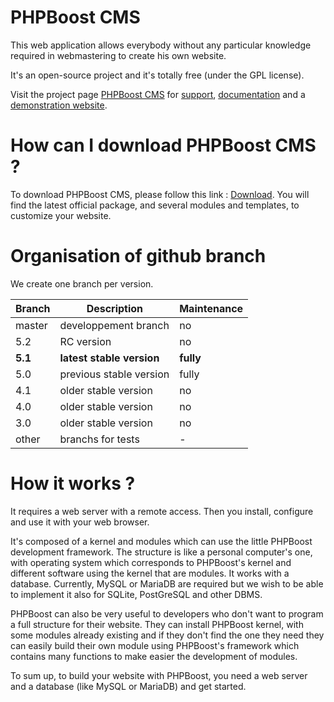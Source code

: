 # PHPBoost CMS
This web application allows everybody without any particular knowledge required in webmastering to create his own website.

It's an open-source project and it's totally free (under the GPL license).

Visit the project page [PHPBoost CMS](https://www.phpboost.com "link to PHPBoost CMS official Website") for [support](https://www.phpboost.com/forum "link to PHPBoost CMS Support"), [documentation](https://www.phpboost.com/wiki "link to PHPBoost CMS Documentation") and a [demonstration website](http://demo.phpboost.com "link to PHPBoost CMS demo website").


# How can I download PHPBoost CMS ?
To download PHPBoost CMS, please follow this link : [Download](https://www.phpboost.com/download "link to PHPBoost CMS Download").
You will find the latest official package, and several modules and templates, to customize your website.


# Organisation of github branch
We create one branch per version. 

| Branch | Description | Maintenance |
| --- | --- | --- |
| master | developpement branch | no |
| 5.2 | RC version | no |
| **5.1** | **latest stable version** | **fully** |
| 5.0 | previous stable version | fully |
| 4.1 | older stable version | no | 
| 4.0 | older stable version | no |
| 3.0 | older stable version | no |
| other | branchs for tests | - |


# How it works ?
It requires a web server with a remote access. Then you install, configure and use it with your web browser.

It's composed of a kernel and modules which can use the little PHPBoost development framework. The structure is like a personal computer's one, with operating system which corresponds to PHPBoost's kernel and different software using the kernel that are modules. It works with a database. Currently, MySQL or MariaDB are required but we wish to be able to implement it also for SQLite, PostGreSQL and other DBMS.

PHPBoost can also be very useful to developers who don't want to program a full structure for their website. They can install PHPBoost kernel, with some modules already existing and if they don't find the one they need they can easily build their own module using PHPBoost's framework which contains many functions to make easier the development of modules.

To sum up, to build your website with PHPBoost, you need a web server and a database (like MySQL or MariaDB) and get started.
